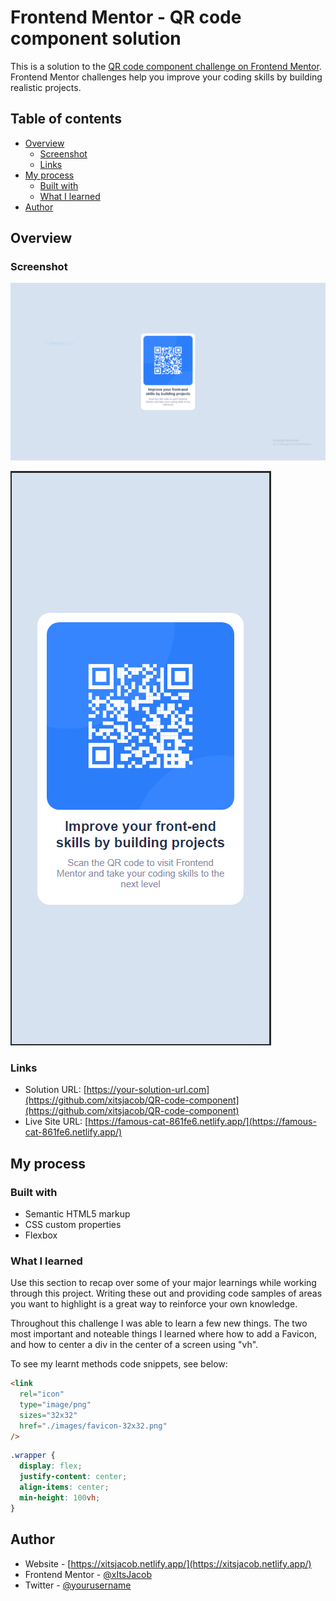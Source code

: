 # Frontend Mentor - QR code component solution

This is a solution to the [QR code component challenge on Frontend Mentor](https://www.frontendmentor.io/challenges/qr-code-component-iux_sIO_H). Frontend Mentor challenges help you improve your coding skills by building realistic projects.

## Table of contents

- [Overview](#overview)
  - [Screenshot](#screenshot)
  - [Links](#links)
- [My process](#my-process)
  - [Built with](#built-with)
  - [What I learned](#what-i-learned)
- [Author](#author)

## Overview

### Screenshot

![](./README-images/solution-desktop.PNG)

![](./README-images/solution-mobile.PNG)

### Links

- Solution URL: [https://your-solution-url.com](https://github.com/xitsjacob/QR-code-component](https://github.com/xitsjacob/QR-code-component)
- Live Site URL: [https://famous-cat-861fe6.netlify.app/](https://famous-cat-861fe6.netlify.app/)

## My process

### Built with

- Semantic HTML5 markup
- CSS custom properties
- Flexbox

### What I learned

Use this section to recap over some of your major learnings while working through this project. Writing these out and providing code samples of areas you want to highlight is a great way to reinforce your own knowledge.

Throughout this challenge I was able to learn a few new things. The two most important and noteable things I learned where how to add a Favicon, and how to center a div in the center of a screen using "vh".

To see my learnt methods code snippets, see below:

```html
<link
  rel="icon"
  type="image/png"
  sizes="32x32"
  href="./images/favicon-32x32.png"
/>
```

```css
.wrapper {
  display: flex;
  justify-content: center;
  align-items: center;
  min-height: 100vh;
}
```

## Author

- Website - [https://xitsjacob.netlify.app/](https://xitsjacob.netlify.app/)
- Frontend Mentor - [@xItsJacob](https://www.frontendmentor.io/profile/xitsjacob)
- Twitter - [@yourusername](https://www.twitter.com/yourusername)
